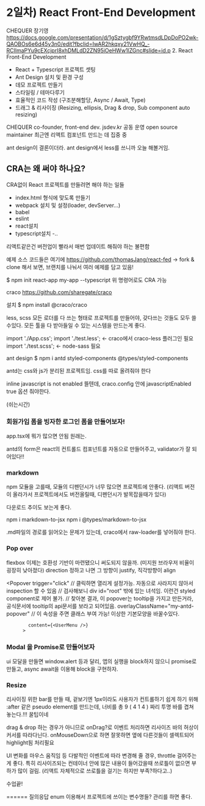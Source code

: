 # 2일차) React Front-End Development
CHEQUER 장기영
https://docs.google.com/presentation/d/1gSztygbf9YRwtmsdLDpDoPO2wk-QAOBOs6e6d45y3n0/edit?fbclid=IwAR2hkqxy21VwHQ_-RCIlmaPYu9cEXcjprI8xhDMLdD2ZN95iOeHWw1lZGnc#slide=id.p
2. React Front-End Development
- React + Typescript 프로젝트 셋팅
- Ant Design 설치 및 환경 구성
- 데모 프로젝트 만들기
- 스타일링 / 테마다루기
- 효율적인 코드 작성 (구조분해할당, Async / Await, Type)
- 드래그 & 리사이징 (Resizing, ellipsis, Drag & drop, Sub component auto resizing)

CHEQUER co-founder, front-end dev.
jsdev.kr 공동 운영
open source maintainer
최근엔 리액트 컴포넌트 만드는 데 집중 중


ant design이 결론이더라. ant design에서 less를 쓰니까 오늘 해볼거임.

## CRA는 왜 써야 하나요?
CRA없이 React 프로젝트를 만들려면 해야 하는 일들
- index.html 형식에 맞도록 만들기
- webpack 설치 및 설정(loader, devServer...)
- babel
- eslint
- react설치
- typescript설치
-..

리액트같은건 버전업이 빨라서 매번 업데이트 해줘야 하는 불편함



예제 소스 코드들은 여기에
https://github.com/thomasJang/react-fed
-> fork & clone 해서 보면, 브랜치를 나눠서 여러 예제를 담고 있음!


$ npm init react-app my-app --typescript
위 명령어로도 CRA 가능



craco
https://github.com/sharegate/craco

설치
$ npm install @craco/craco


less, scss 모든 로더를 다 쓰는 형태로 프로젝트를 만들어야, 갖다쓰는 것들도 모두 쓸수있다.
모든 툴을 다 받아들일 수 있는 시스템을 만드는게 좋다.

import './App.css';
import './test.less'; <- craco에서 craco-less 플러그인 필요
import './test.scss'; <- node-sass 필요


ant design
$ npm i antd styled-components @types/styled-components


antd는 css와 js가 분리된 프로젝트임. css를 따로 올려줘야 한다


inline javascript is not enabled 뜰텐데, craco.config 안에 javascriptEnabled true 옵션 줘야한다.

(쉬는시간)

### 회원가입 폼을 빙자한 로그인 폼을 만들어보자!
app.tsx에 뭐가 많으면 안됨 원래는.


antd의 form은 react의 컨트롤드 컴포넌트를 자동으로 만들어주고, validator가 잘 되어있다!!



### markdown

npm 모듈을 고를때, 모듈의 디펜던시가 너무 많으면 프로젝트에 안좋다.
(리액트 버전이 올라가서 프로젝트에서도 버전올릴때, 디펜던시가 발목잡을때가 있다)

다운로드 추이도 보는게 좋다.

npm i markdown-to-jsx
npm i @types/markdown-to-jsx


.md파일의 경로를 읽어오는 문제가 있는데, 
craco에서 raw-loader를 넣어줘야 한다.


### Pop over

flexbox 이제는 호환성 기반이 마련됐으니 써도되지 않을까. (미지원 브라우저 비율이 굉장히 낮아졌다)
direction 정하고 나면 그 방향이 justify, 직각방향이 align

<Popover
            trigger="click" // 클릭하면 열리게 설정가능. 자동으로 사라지지 않아서 inspection 할 수 있음
            // 검사해보니 div id="root" 밖에 있는 녀석임. 이런건 styled component로 제어 불가.
            // 찾아본 결과, 이 popover는 tooltip을 가지고 만든거라, 공식문서에 tooltip의 api문서를 보라고 되어있음.
            overlayClassName="my-antd-popover" // 이 속성을 주면 클래스 부여 가능! 이상한 기본모양을 바꿀수있다.

            content={<UserMenu />}
          >


### Modal 을 Promise로 만들어보자

ui 모달을 만들면 window.alert 등과 달리, 앱의 실행을 block하지 않으니
promise로 만들고, async await을 이용해 block을 구현하자.



### Resize

리사이징 위한 bar를 만들 때, 겉보기엔 1px이라도 사용자가 컨트롤하기 쉽게 하기 위해 :after 같은 pseudo element를 만드는데, 너비를 총 9 ( 4 1 4 ) 짜리 투명 바를 겹쳐놓는다.!!! 꿀팁이네

drag & drop 하는 경우가 아니므로 onDrag?로 이벤트 처리하면 리사이즈 바의 허상이 커서를 따라다닌다.
onMouseDown으로 하면 잘못하면 옆에 다른것들이 셀렉트되어 highlight됨 처리필요


UI 변화를 마우스 움직임 등 다발적인 이벤트에 따라 변경해 줄 경우, throttle 걸어주는게 좋다.
특히 리사이즈되는 컨테이너 안에 많은 내용이 들어갔을때 쓰로틀이 없으면 부하가 많이 걸림.
(리액트 자체적으로 쓰로틀을 걸기는 하지만 부족?하다고..)



수업끝!

======
질의응답
enum 이용해서 프로젝트에 쓰이는 변수명들? 관리를 하면 좋다.




<!--stackedit_data:
eyJoaXN0b3J5IjpbLTE1MzUwNjE3MTVdfQ==
-->